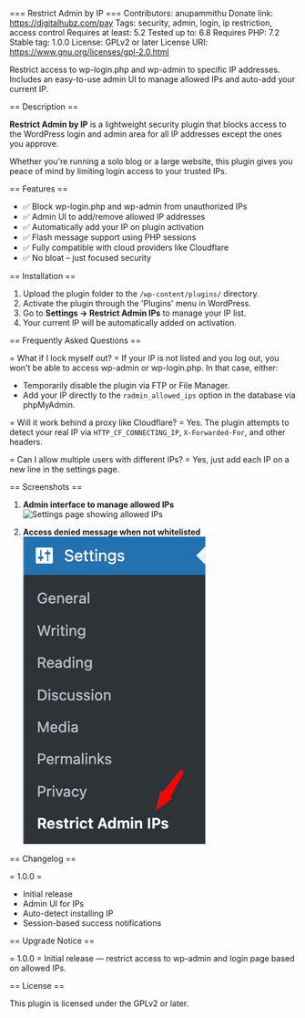 === Restrict Admin by IP ===
Contributors: anupammithu
Donate link: https://digitalhubz.com/pay
Tags: security, admin, login, ip restriction, access control
Requires at least: 5.2
Tested up to: 6.8
Requires PHP: 7.2
Stable tag: 1.0.0
License: GPLv2 or later
License URI: https://www.gnu.org/licenses/gpl-2.0.html

Restrict access to wp-login.php and wp-admin to specific IP addresses. Includes an easy-to-use admin UI to manage allowed IPs and auto-add your current IP.

== Description ==

**Restrict Admin by IP** is a lightweight security plugin that blocks access to the WordPress login and admin area for all IP addresses except the ones you approve.

Whether you're running a solo blog or a large website, this plugin gives you peace of mind by limiting login access to your trusted IPs.

== Features ==

- ✅ Block wp-login.php and wp-admin from unauthorized IPs
- ✅ Admin UI to add/remove allowed IP addresses
- ✅ Automatically add your IP on plugin activation
- ✅ Flash message support using PHP sessions
- ✅ Fully compatible with cloud providers like Cloudflare
- ✅ No bloat – just focused security

== Installation ==

1. Upload the plugin folder to the `/wp-content/plugins/` directory.
2. Activate the plugin through the 'Plugins' menu in WordPress.
3. Go to **Settings → Restrict Admin IPs** to manage your IP list.
4. Your current IP will be automatically added on activation.

== Frequently Asked Questions ==

= What if I lock myself out? =
If your IP is not listed and you log out, you won't be able to access wp-admin or wp-login.php. In that case, either:

- Temporarily disable the plugin via FTP or File Manager.
- Add your IP directly to the `radmin_allowed_ips` option in the database via phpMyAdmin.

= Will it work behind a proxy like Cloudflare? =
Yes. The plugin attempts to detect your real IP via `HTTP_CF_CONNECTING_IP`, `X-Forwarded-For`, and other headers.

= Can I allow multiple users with different IPs? =
Yes, just add each IP on a new line in the settings page.

== Screenshots ==

1. **Admin interface to manage allowed IPs**
   ![Settings page showing allowed IPs](assets/screenshot-1.png)

2. **Access denied message when not whitelisted**
   ![403 error with denied IP message](assets/screenshot-2.png)

== Changelog ==

= 1.0.0 =

- Initial release
- Admin UI for IPs
- Auto-detect installing IP
- Session-based success notifications

== Upgrade Notice ==

= 1.0.0 =
Initial release — restrict access to wp-admin and login page based on allowed IPs.

== License ==

This plugin is licensed under the GPLv2 or later.
